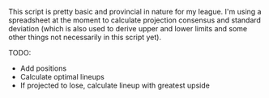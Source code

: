 This script is pretty basic and provincial in nature for my league. 
I'm using a spreadsheet at the moment to calculate projection consensus and 
standard deviation (which is also used to derive upper and lower limits and 
some other things not necessarily in this script yet).

TODO:

- Add positions
- Calculate optimal lineups
- If projected to lose, calculate lineup with greatest upside
